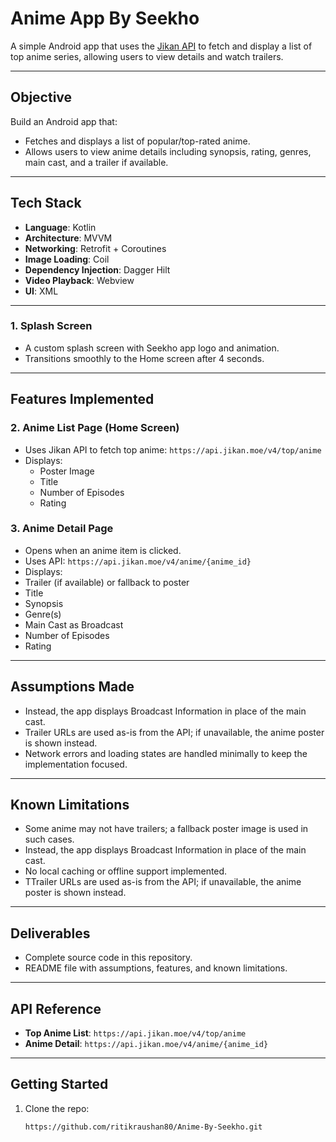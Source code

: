 # Anime App By Seekho

A simple Android app that uses the [Jikan API](https://jikan.moe) to fetch and display a list of top anime series, allowing users to view details and watch trailers.

---

## Objective

Build an Android app that:

- Fetches and displays a list of popular/top-rated anime.
- Allows users to view anime details including synopsis, rating, genres, main cast, and a trailer if available.

---

## Tech Stack

- **Language**: Kotlin  
- **Architecture**: MVVM  
- **Networking**: Retrofit + Coroutines  
- **Image Loading**: Coil  
- **Dependency Injection**: Dagger Hilt  
- **Video Playback**: Webview 
- **UI**: XML 

---

### 1. Splash Screen
-  A custom splash screen with Seekho app logo and animation.
-  Transitions smoothly to the Home screen after 4 seconds.

---

## Features Implemented

### 2. Anime List Page (Home Screen)
- Uses Jikan API to fetch top anime: `https://api.jikan.moe/v4/top/anime`
- Displays:
  -  Poster Image
  -  Title
  -  Number of Episodes
  -  Rating

### 3. Anime Detail Page
-  Opens when an anime item is clicked.
-  Uses API: `https://api.jikan.moe/v4/anime/{anime_id}`
-  Displays:
  -  Trailer (if available) or fallback to poster
  -  Title
  -  Synopsis
  -  Genre(s)
  -  Main Cast as Broadcast
  -  Number of Episodes
  -  Rating

---

## Assumptions Made

-  Instead, the app displays Broadcast Information in place of the main cast.
-  Trailer URLs are used as-is from the API; if unavailable, the anime poster is shown instead.
-  Network errors and loading states are handled minimally to keep the implementation focused.

---

## Known Limitations

-  Some anime may not have trailers; a fallback poster image is used in such cases.
-  Instead, the app displays Broadcast Information in place of the main cast.
-  No local caching or offline support implemented. 
-  TTrailer URLs are used as-is from the API; if unavailable, the anime poster is shown instead.

---

## Deliverables

-  Complete source code in this repository.
-  README file with assumptions, features, and known limitations.

---

## API Reference

- **Top Anime List**: `https://api.jikan.moe/v4/top/anime`
- **Anime Detail**: `https://api.jikan.moe/v4/anime/{anime_id}` 

---

## Getting Started

1. Clone the repo:
   ```bash
   https://github.com/ritikraushan80/Anime-By-Seekho.git
